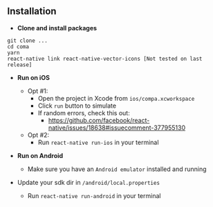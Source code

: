 ## Installation

*	**Clone and install packages**
```
git clone ...
cd coma
yarn 
react-native link react-native-vector-icons [Not tested on last release]
```

*	**Run on iOS**
	*	Opt #1:
		*	Open the project in Xcode from `ios/compa.xcworkspace`
		*	Click `run` button to simulate
		* If random errors, check this out:
			* https://github.com/facebook/react-native/issues/18638#issuecomment-377955130
	*	Opt #2:
		*	Run `react-native run-ios` in your terminal


*	**Run on Android**
	*	Make sure you have an `Android emulator` installed and running
  * Update your sdk dir in `/android/local.properties`
	*	Run `react-native run-android` in your terminal
